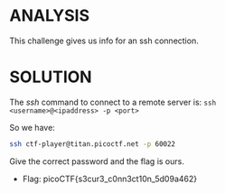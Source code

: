 # ANALYSIS
This challenge gives us info for an ssh connection.  
  

# SOLUTION
The *ssh* command to connect to a remote server is: `ssh <username>@<ipaddress> -p <port>`
  
So we have:
```bash
ssh ctf-player@titan.picoctf.net -p 60022
```
  
Give the correct password and the flag is ours.
  

* Flag: picoCTF{s3cur3_c0nn3ct10n_5d09a462}
